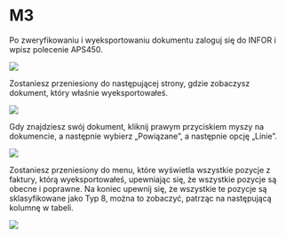 # M3

Po zweryfikowaniu i wyeksportowaniu dokumentu zaloguj się do INFOR i wpisz polecenie APS450.

![](https://lh7-us.googleusercontent.com/i4iRIFS78R3roSyp5i6TK8VCp3\_GLgdet13ZyWRgUJjaTkLnl4Kfm-fv\_xky2Pu-LHmvrjLHhv1es\_MpBZAQV0fZPmYa7fsEye9IyNGkLsJNwPIRlSWKZ8BOitnImB6szvGZfaqu-gzVL8vbBhsmpHA)

Zostaniesz przeniesiony do następującej strony, gdzie zobaczysz dokument, który właśnie wyeksportowałeś.

![](https://lh7-us.googleusercontent.com/zvHZ3f9eVk04gFXYvmCFJZH4zXY9HnuK5BwU-iO7aemf9fVXWDa7Yy6j9F6fIuN0Nx5mlBsRBVbYexe4D547kkgWMMWfEx1sjjEmfORq6cf1gel94LchPvBdPP6htbcCe0bveKRIUlQjr13HPXn49yM)

Gdy znajdziesz swój dokument, kliknij prawym przyciskiem myszy na dokumencie, a następnie wybierz „Powiązane”, a następnie opcję „Linie”.

![](https://lh7-us.googleusercontent.com/BTIGc1czaZLPysu1BMTr1hUL\_u0RlnuP0wV7xghtfpyw4L1VEDukpVPJt2VYyD88\_-dQGJ5zaYn4mPKbmJal52-9TwkGzJNBCZ7bgWStiJrWHAIsTGp-BM9TCY328ysf1LJINXKVEOBkdCPFXPxLrzI)

Zostaniesz przeniesiony do menu, które wyświetla wszystkie pozycje z faktury, którą wyeksportowałeś, upewniając się, że wszystkie pozycje są obecne i poprawne. Na koniec upewnij się, że wszystkie te pozycje są sklasyfikowane jako Typ 8, można to zobaczyć, patrząc na następującą kolumnę w tabeli.

![](https://lh7-us.googleusercontent.com/IpuwyIzt9yF5s1DKF1XkbsU5fAtpEu5Ap8pQoOub\_r39xXX5YeLGZCbN817HSiynyjBLFR6Ll97TTYdESAwWaI\_2ifiN0uzPypxmbggbtbSXmcJsTLwfecNQ3jFrJZvD8rvN3fAM0WmVem5xkPRURR0)
